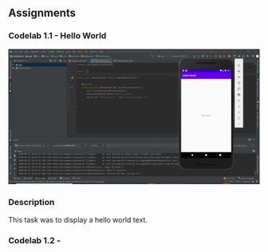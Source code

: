 ## Assignments 
 
### Codelab 1.1 - Hello World 

![alt text](./assets/hello.png)

### Description
This task was to display a hello world text.


### Codelab 1.2  - 